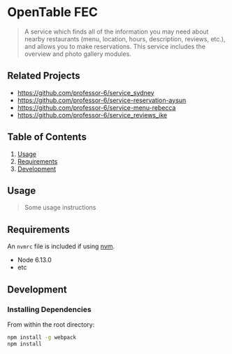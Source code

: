 # OpenTable FEC
> A service which finds all of the information you may need about nearby restaurants (menu, location, hours, description, reviews, etc.), and allows you to make reservations. This service includes the overview and photo gallery modules.

## Related Projects

  - https://github.com/professor-6/service_sydney
  - https://github.com/professor-6/service-reservation-aysun
  - https://github.com/professor-6/service-menu-rebecca
  - https://github.com/professor-6/service_reviews_ike

## Table of Contents

1. [Usage](#Usage)
1. [Requirements](#requirements)
1. [Development](#development)

## Usage

> Some usage instructions

## Requirements

An `nvmrc` file is included if using [nvm](https://github.com/creationix/nvm).

- Node 6.13.0
- etc

## Development

### Installing Dependencies

From within the root directory:

```sh
npm install -g webpack
npm install
```


